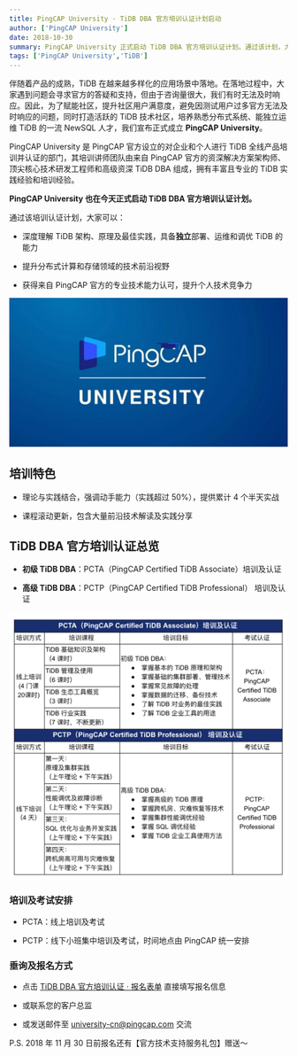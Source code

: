 ```yaml
---
title: PingCAP University · TiDB DBA 官方培训认证计划启动
author: ['PingCAP University']
date: 2018-10-30
summary: PingCAP University 正式启动 TiDB DBA 官方培训认证计划。通过该计划，大家可以深度理解 TiDB 架构、原理及最佳实践，具备独立部署、运维和调优 TiDB 的能力；提升分布式计算和存储领域的技术前沿视野；获得来自 PingCAP 官方的认可，提升个人技术竞争力。
tags: ['PingCAP University','TiDB']
---
```



伴随着产品的成熟，TiDB 在越来越多样化的应用场景中落地。在落地过程中，大家遇到问题会寻求官方的答疑和支持，但由于咨询量很大，我们有时无法及时响应。因此，为了赋能社区，提升社区用户满意度，避免因测试用户过多官方无法及时响应的问题，同时打造活跃的 TiDB 技术社区，培养熟悉分布式系统、能独立运维 TiDB 的一流 NewSQL 人才，我们宣布正式成立 **PingCAP University**。

PingCAP University 是 PingCAP 官方设立的对企业和个人进行 TiDB 全线产品培训并认证的部门，其培训讲师团队由来自 PingCAP 官方的资深解决方案架构师、顶尖核心技术研发工程师和高级资深 TiDB DBA 组成，拥有丰富且专业的 TiDB 实践经验和培训经验。

**PingCAP University 也在今天正式启动 TiDB DBA 官方培训认证计划。**

通过该培训认证计划，大家可以：

*  深度理解 TiDB 架构、原理及最佳实践，具备**独立**部署、运维和调优 TiDB 的能力

* 提升分布式计算和存储领域的技术前沿视野

*  获得来自 PingCAP 官方的专业技术能力认可，提升个人技术竞争力

![PingCAP University](media/pingcap-university-tidb-dba-plan/1.jpeg)

## 培训特色

*  理论与实践结合，强调动手能力（实践超过 50%），提供累计 4 个半天实战

*  课程滚动更新，包含大量前沿技术解读及实践分享

## TiDB DBA 官方培训认证总览

*   **初级 TiDB DBA**：PCTA（PingCAP Certified TiDB Associate）培训及认证

*   **高级 TiDB DBA**：PCTP（PingCAP Certified TiDB Professional） 培训及认证

![TiDB DBA 官方培训认证总览](media/pingcap-university-tidb-dba-plan/2.png)

### 培训及考试安排

* PCTA：线上培训及考试

* PCTP：线下小班集中培训及考试，时间地点由 PingCAP 统一安排

### 垂询及报名方式

*  点击 [TiDB DBA 官方培训认证 · 报名表单](http://pingcaptidb.mikecrm.com/KXCarRw) 直接填写报名信息

*  或联系您的客户总监

*  或发送邮件至 university-cn@pingcap.com 交流

P.S. 2018 年 11 月 30 日前报名还有【官方技术支持服务礼包】赠送～

